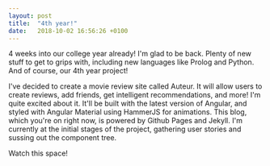 ```yaml
---
layout: post
title:  "4th year!"
date:   2018-10-02 16:56:26 +0100
---
```

4 weeks into our college year already! I'm glad to be back. 
Plenty of new stuff to get to grips with, including new languages like Prolog and Python.
And of course, our 4th year project!

I've decided to create a movie review site called Auteur. It will allow users to create reviews, add friends, get intelligent recommendations, and more! I'm quite excited about it.
It'll be built with the latest version of Angular, and styled with Angular Material using HammerJS for animations.
This blog, which you're on right now, is powered by Github Pages and Jekyll.
I'm currently at the initial stages of the project, gathering user stories and sussing out the component tree.

Watch this space!